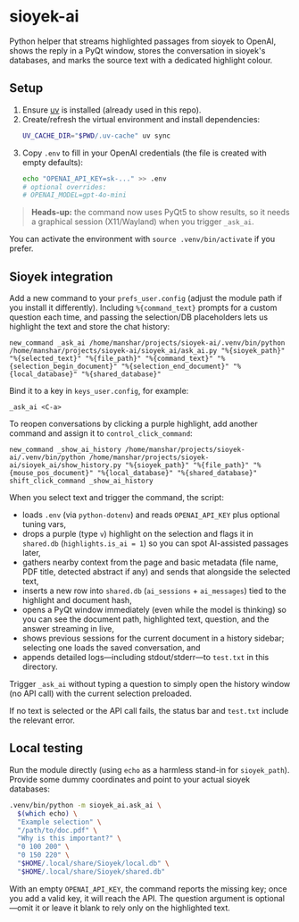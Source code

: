 # sioyek-ai

Python helper that streams highlighted passages from sioyek to OpenAI, shows the reply in a PyQt window, stores the conversation in sioyek's databases, and marks the source text with a dedicated highlight colour.

## Setup

1. Ensure [uv](https://github.com/astral-sh/uv) is installed (already used in this repo).
2. Create/refresh the virtual environment and install dependencies:
   ```bash
   UV_CACHE_DIR="$PWD/.uv-cache" uv sync
   ```
3. Copy `.env` to fill in your OpenAI credentials (the file is created with empty defaults):
   ```bash
   echo "OPENAI_API_KEY=sk-..." >> .env
   # optional overrides:
   # OPENAI_MODEL=gpt-4o-mini
   ```

> **Heads-up:** the command now uses PyQt5 to show results, so it needs a graphical session (X11/Wayland) when you trigger `_ask_ai`.

You can activate the environment with `source .venv/bin/activate` if you prefer.

## Sioyek integration

Add a new command to your `prefs_user.config` (adjust the module path if you install it differently). Including `%{command_text}` prompts for a custom question each time, and passing the selection/DB placeholders lets us highlight the text and store the chat history:

```text
new_command _ask_ai /home/manshar/projects/sioyek-ai/.venv/bin/python /home/manshar/projects/sioyek-ai/sioyek_ai/ask_ai.py "%{sioyek_path}" "%{selected_text}" "%{file_path}" "%{command_text}" "%{selection_begin_document}" "%{selection_end_document}" "%{local_database}" "%{shared_database}"
```

Bind it to a key in `keys_user.config`, for example:

```text
_ask_ai <C-a>
```

To reopen conversations by clicking a purple highlight, add another command and assign it to `control_click_command`:

```text
new_command _show_ai_history /home/manshar/projects/sioyek-ai/.venv/bin/python /home/manshar/projects/sioyek-ai/sioyek_ai/show_history.py "%{sioyek_path}" "%{file_path}" "%{mouse_pos_document}" "%{local_database}" "%{shared_database}"
shift_click_command _show_ai_history
```

When you select text and trigger the command, the script:

- loads `.env` (via `python-dotenv`) and reads `OPENAI_API_KEY` plus optional tuning vars,
- drops a purple (type `v`) highlight on the selection and flags it in `shared.db` (`highlights.is_ai = 1`) so you can spot AI-assisted passages later,
- gathers nearby context from the page and basic metadata (file name, PDF title, detected abstract if any) and sends that alongside the selected text,
- inserts a new row into `shared.db` (`ai_sessions` + `ai_messages`) tied to the highlight and document hash,
- opens a PyQt window immediately (even while the model is thinking) so you can see the document path, highlighted text, question, and the answer streaming in live,
- shows previous sessions for the current document in a history sidebar; selecting one loads the saved conversation, and
- appends detailed logs—including stdout/stderr—to `test.txt` in this directory.

Trigger `_ask_ai` without typing a question to simply open the history window (no API call) with the current selection preloaded.

If no text is selected or the API call fails, the status bar and `test.txt` include the relevant error.

## Local testing

Run the module directly (using `echo` as a harmless stand-in for `sioyek_path`). Provide some dummy coordinates and point to your actual sioyek databases:

```bash
.venv/bin/python -m sioyek_ai.ask_ai \
  $(which echo) \
  "Example selection" \
  "/path/to/doc.pdf" \
  "Why is this important?" \
  "0 100 200" \
  "0 150 220" \
  "$HOME/.local/share/Sioyek/local.db" \
  "$HOME/.local/share/Sioyek/shared.db"
```

With an empty `OPENAI_API_KEY`, the command reports the missing key; once you add a valid key, it will reach the API. The question argument is optional—omit it or leave it blank to rely only on the highlighted text.
